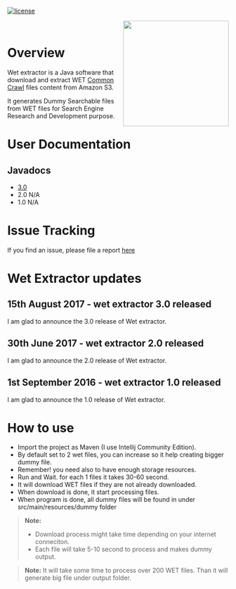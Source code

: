 [![license](https://img.shields.io/github/license/mashape/apistatus.svg)]()

<a href="url"><img src="http://dev.itbackyard.dk/wet-extractor/image/logo_wet_extractor.png" align="right" height="240" width="240" ></a>
<br>

# Overview

Wet extractor is a Java software that download and extract WET [Common Crawl][1] files content from Amazon S3.

It generates Dummy Searchable files from WET files for Search Engine Research and Development purpose.

# User Documentation

## Javadocs

* [3.0](http://dev.itbackyard.dk/wet-extractor/3/)
* 2.0 N/A
* 1.0 N/A


# Issue Tracking

If you find an issue, please file a report [here](https://github.com/maythamfahmi/wet-extractor2/issues)

# Wet Extractor updates

## 15th August 2017  - wet extractor 3.0 released

I am glad to announce the 3.0 release of Wet extractor.

## 30th June 2017  - wet extractor 2.0 released

I am glad to announce the 2.0 release of Wet extractor.

## 1st September 2016  - wet extractor 1.0 released

I am glad to announce the 1.0 release of Wet extractor.

# How to use
- Import the project as Maven (I use Intellij Community Edition).
- By default set to 2 wet files, you can increase so it help creating bigger dummy file.
- Remember! you need also to have enough storage resources.
- Run and Wait. for each 1 files it takes 30-60 second.
- It will download WET files if they are not already downloaded.
- When download is done, it start processing files.
- When program is done, all dummy files will be found in under src/main/resources/dummy folder

> **Note:**
> - Download process might take time depending on your internet conneciton. 
> - Each file will take 5-10 second to process and makes dummy output.


> **Note:** It will take some time to process over 200 WET files.
> Than it will generate big file under output folder.


[1]: http://commoncrawl.org
